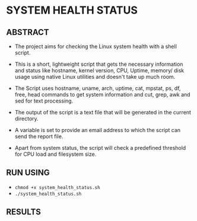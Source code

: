 # SYSTEM HEALTH STATUS

## ABSTRACT

* The project aims for checking the Linux system health with a shell script.

* This is a short, lightweight script that gets the necessary information and status like
hostname, kernel version, CPU, Uptime, memory/ disk usage using native Linux utilities
and doesn't take up much room.

* The Script uses hostname, uname, arch, uptime, cat, mpstat, ps, df, free, head commands
to get system information and cut, grep, awk and sed for text processing.

* The output of the script is a text file that will be generated in the current directory.

* A variable is set to provide an email address to which the script can send the report file.

* Apart from system status, the script will check a predefined threshold for CPU load and
filesystem size.

## RUN USING
* `chmod +x system_health_status.sh`
* `./system_health_status.sh`

## RESULTS

  
